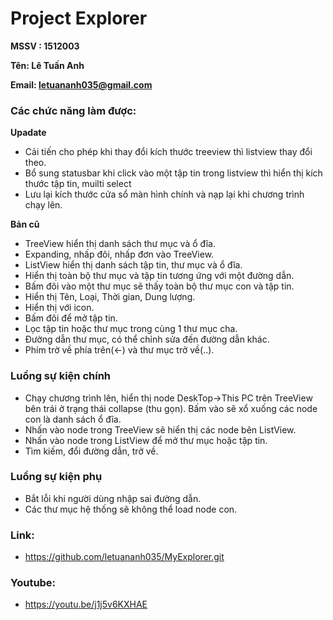 # Project Explorer
**MSSV : 1512003**

**Tên: Lê Tuấn Anh**

**Email: letuananh035@gmail.com**



### Các chức năng làm được:
**Upadate**
  - Cải tiến cho phép khi thay đổi kích thước treeview thì listview thay đổi theo.
  - Bổ  sung statusbar khi click vào một tập tin trong listview thì hiển thị kích thước tập tin, muilti select
  - Lưu lại kích thước cửa sổ màn hình chính và nạp lại khi chương trình chạy lên.
  
**Bản cũ**
  - TreeView hiển thị danh sách thư mục và ổ đĩa.
  - Expanding, nhấp đôi, nhấp đơn vào TreeView.
  - ListView hiển thị danh sách tập tin, thư mục và ổ đĩa.
  - Hiển thị toàn bộ thư mục và tập tin tương ứng với một đường dẫn.
  - Bấm đôi vào một thư mục sẽ thấy toàn bộ thư mục con và tập tin.
  - Hiển thị Tên, Loại, Thời gian, Dung lượng.
  - Hiển thị với icon.
  - Bấm đôi để mở tập tin.
  - Lọc tập tin hoặc thư mục trong cùng 1 thư mục cha.
  - Đường dẫn thư mục, có thể chỉnh sửa đến đường dẫn khác.
  - Phím trờ về phía trên(<-) và thư mục trở về(\.\.).
### Luồng sự kiện chính
  -  Chạy chương trình lên, hiển thị node DeskTop->This PC trên TreeView bên trái ở trạng thái collapse (thu gọn). Bấm vào sẽ xổ xuống các node con là danh sách ổ đĩa.
  - Nhấn vào node trong TreeView sẽ hiển thị các node bên ListView.
  - Nhấn vào node trong ListView để mở thư mục hoặc tập tin.
  - Tìm kiếm, đổi đường dẫn, trở về.
### Luồng sự kiện phụ
  - Bắt lỗi khi người dùng nhập sai đường dẫn.
  - Các thư mục hệ thống sẽ không thể load node con.
### Link:
  - https://github.com/letuananh035/MyExplorer.git
### Youtube:
  - https://youtu.be/j1j5v6KXHAE

